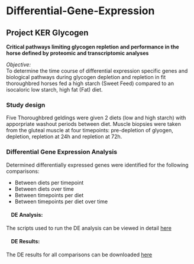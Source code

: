 # Differential-Gene-Expression
## Project KER Glycogen

**Critical pathways limiting glycogen repletion and performance in the horse defined by
proteomic and transcriptomic analyses**

*Objective:*  
To determine the time course of differential expression specific genes and biological pathways during
glycogen depletion and repletion in fit thoroughbred horses fed a high starch (Sweet Feed) compared to an
isocaloric low starch, high fat (Fat) diet. 

### Study design
Five Thoroughbred geldings were given 2 diets (low and high starch) with apporpriate washout periods between diet. 
Muscle biopsies were taken from the gluteal muscle at four timepoints: pre-depletion of glyogen, depletion, repletion at 24h and repletion at 72h. 

### Differential Gene Expression Analysis
Determined differentially expressed genes were identified for the following comparisons:  
* Between diets per timepoint  
* Between diets over time  
* Between timepoints per diet  
* Between timepoints per diet over time  

#### &nbsp;&nbsp;&nbsp;&nbsp;DE Analysis:
The scripts used to run the DE analysis can be viewed in detail [here](https://github.com/NMDL-MSU/Differential-Gene-Expression/blob/master/KER_Glycogen/DE_KER_Glycogen.md)

#### &nbsp;&nbsp;&nbsp;&nbsp;DE Results:
The DE results for all comparisons can be downloaded [here](https://github.com/NMDL-MSU/Differential-Gene-Expression/blob/master/KER_Glycogen/Results_DE_Analysis_KER_Glycogen.xlsx?raw=true)
